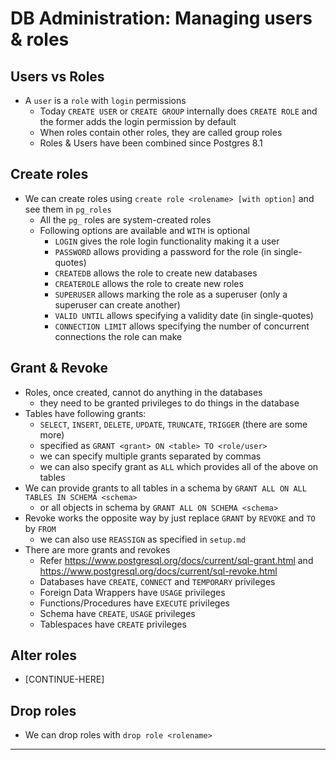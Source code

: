 # DB Administration: Managing users & roles

## Users vs Roles

- A `user` is a `role` with `login` permissions
  - Today `CREATE USER` or `CREATE GROUP` internally does `CREATE ROLE` and the former adds the login permission by default
  - When roles contain other roles, they are called group roles
  - Roles & Users have been combined since Postgres 8.1

## Create roles

- We can create roles using `create role <rolename> [with option]` and see them in `pg_roles`
  - All the `pg_` roles are system-created roles
  - Following options are available and `WITH` is optional
    - `LOGIN` gives the role login functionality making it a user
    - `PASSWORD` allows providing a password for the role (in single-quotes)
    - `CREATEDB` allows the role to create new databases
    - `CREATEROLE` allows the role to create new roles
    - `SUPERUSER` allows marking the role as a superuser (only a superuser can create another)
    - `VALID UNTIL` allows specifying a validity date (in single-quotes)
    - `CONNECTION LIMIT` allows specifying the number of concurrent connections the role can make

## Grant & Revoke

- Roles, once created, cannot do anything in the databases
  - they need to be granted privileges to do things in the database
- Tables have following grants:
  - `SELECT`, `INSERT`, `DELETE`, `UPDATE`, `TRUNCATE`, `TRIGGER` (there are some more)
  - specified as `GRANT <grant> ON <table> TO <role/user>`
  - we can specify multiple grants separated by commas
  - we can also specify grant as `ALL` which provides all of the above on tables
- We can provide grants to all tables in a schema by `GRANT ALL ON ALL TABLES IN SCHEMA <schema>`
  - or all objects in schema by `GRANT ALL ON SCHEMA <schema>`
- Revoke works the opposite way by just replace `GRANT` by `REVOKE` and `TO` by `FROM`
  - we can also use `REASSIGN` as specified in `setup.md`
- There are more grants and revokes
  - Refer https://www.postgresql.org/docs/current/sql-grant.html and https://www.postgresql.org/docs/current/sql-revoke.html
  - Databases have `CREATE`, `CONNECT` and `TEMPORARY` privileges
  - Foreign Data Wrappers have `USAGE` privileges
  - Functions/Procedures have `EXECUTE` privileges
  - Schema have `CREATE`, `USAGE` privileges
  - Tablespaces have `CREATE` privileges

## Alter roles

- [CONTINUE-HERE]

## Drop roles

- We can drop roles with `drop role <rolename>`

---
